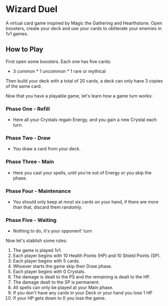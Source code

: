 # Wizard Duel

A virtual card game inspired by Magic the Gathering and Hearthstone. Open boosters, create your
deck and use your cards to obliterate your enemies in 1v1 games.

## How to Play

First open some boosters. Each one has five cards:

* 3 common * 1 uncommon * 1 rare or mythical

Then build your deck with a total of 20 cards, a deck can only have 3 copies of the same card.

Now that you have a playable game, let's learn how a game turn works:

### Phase One - Refill

- Here all your Crystals regain Energy, and you gain a new Crystal each turn.

### Phase Two - Draw

- You draw a card from your deck.

### Phase Three - Main

- Here you cast your spells, until you're out of Energy or you skip the phase.

### Phase Four - Maintenance

- You should only keep at most six cards on your hand, if there are more than that, discard
them randomly.

### Phase Five - Waiting

- Nothing to do, it's your opponent' turn

Now let's stablish some rules:

 1. The game is played 1v1.
 2. Each player begins with 10 Health Points (HP) and 10 Shield Points (SP).
 3. Each player begins with 5 cards.
 4. Whoever starts the game skip their Draw phase.
 5. Each player begins with 0 Crystals.
 6. The damage is dealt to the PS and the remaining is dealt to the HP.
 7. The damage dealt to the SP is permanent.
 8. All spells can only be played at your Main phase.
 9. If you don't have any cards in your Deck or your hand you lose 1 HP
10. If your HP gets down to 0 you lose the game.
